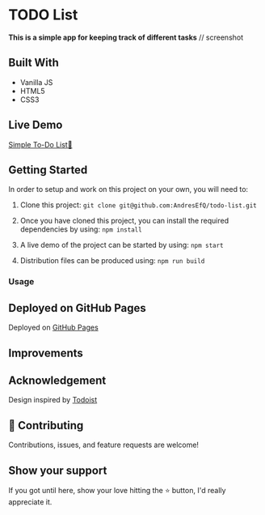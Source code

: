 # TODO List
  **This is a simple app for keeping track of different tasks**
  // screenshot

## Built With 

- Vanilla JS
- HTML5
- CSS3

## Live Demo

[Simple To-Do List:bookmark_tabs:](https://pret3nti0u5.github.io/To-Do-List)


## Getting Started

In order to setup and work on this project on your own, you will need to:

1. Clone this project:
`git clone git@github.com:AndresEfQ/todo-list.git`

2. Once you have cloned this project, you can install the required dependencies by using:
`npm install`

3. A live demo of the project can be started by using:
`npm start`

4. Distribution files can be produced using:
`npm run build`

### Usage
<!--
##### Once you are on the Home Page, you have two main panels
- **Projects Panel**.- To switch between different Projects
- **To-Do Panel**.- To check or uncheck To-Dos for the selected project
-->
## Deployed on GitHub Pages

Deployed on [GitHub Pages](https://pages.github.com/)  

## Improvements
<!-- 
Features we are going to add to this app:
- Bug test and squash some bugs
- Add option to add due time for to-do
- Add functionailty to rearrange projects and to-dos by dragging and dropping
- Approach a Responsive Web Design(RWD)
- Move from HTML and vanilla CSS to React Js framework
 -->
## Acknowledgement

Design inspired by [Todoist](https://todoist.com/)

## 🤝 Contributing

Contributions, issues, and feature requests are welcome!

## Show your support

If you got until here, show your love hitting the ⭐️ button, I'd really appreciate it.
